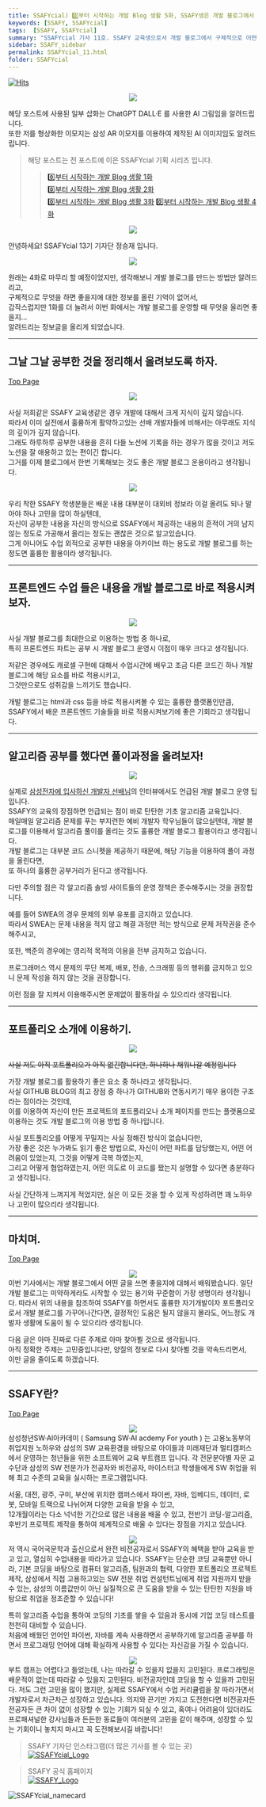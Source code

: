 ```yaml
---
title: SSAFYcial) 0️⃣부터 시작하는 개발 Blog 생활 5화, SSAFY생은 개발 블로그에서 무엇을 하면 좋을까?
keywords: [SSAFY, SSAFYcial]
tags:  [SSAFY, SSAFYcial]
summary: "SSAFYcial 기사 11호. SSAFY 교육생으로서 개발 블로그에서 구체적으로 어떤 것을 하면 좋을까?"
sidebar: SSAFY_sidebar
permalink: SSAFYcial_11.html
folder: SSAFYcial
---
```

<a href="https://hits.sh/jsj0per.github.io/SSAFYcial_11.html/"><img alt="Hits" src="https://hits.sh/jsj0per.github.io/SSAFYcial_11.html.svg?style=for-the-badge&label=PostView&color=347DBE&logo=Perso"/></a>

<div style="text-align: center;">
  <img src="/pages/SSAFYcial/SSAFYcial_img/ssafycial_series_header.png"/>
</div>

해당 포스트에 사용된 일부 삽화는 ChatGPT DALL·E 를 사용한 AI 그림임을 알려드립니다.  
또한 저를 형상화한 이모지는 삼성 AR 이모지를 이용하여 제작된 AI 이미지임도 알려드립니다.    

> 해당 포스트는 전 포스트에 이은 SSAFYcial 기획 시리즈 입니다.  
>> [0️⃣부터 시작하는 개발 Blog 생활 1화](https://jsj0per.github.io/SSAFYcial_03.html)  
>> [0️⃣부터 시작하는 개발 Blog 생활 2화](https://jsj0per.github.io/SSAFYcial_05.html)  
>> [0️⃣부터 시작하는 개발 Blog 생활 3화](https://jsj0per.github.io/SSAFYcial_07.html) 
>> [0️⃣부터 시작하는 개발 Blog 생활 4화](https://jsj0per.github.io/SSAFYcial_09.html) 

<div style="text-align: center;">
  <img src="/pages/SSAFYcial/SSAFYcial_img/JSJ_Hello.png"/>
</div>

안녕하세요!   SSAFYcial 13기 기자단 정승재 입니다.  

<div style="text-align: center;">
  <img src="/pages/SSAFYcial/SSAFYcial_img/JSJ_HMM.png"/>
</div>

원래는 4화로 마무리 할 예정이었지만, 생각해보니 개발 블로그를 만드는 방법만 알려드리고,  
구체적으로 무엇을 하면 좋을지에 대한 정보를 올린 기억이 없어서,  
갑작스럽지만 1화를 더 늘려서 이번 화에서는 개발 블로그를 운영할 때 무엇을 올리면 좋을지...  
알려드리는 정보글을 올리게 되었습니다.  

---

## 그날 그날 공부한 것을 정리해서 올려보도록 하자.  

[Top Page](#)

<div style="text-align: center;">
  <img src="/pages/SSAFYcial/SSAFYcial_img/SSAFYcial_11/SSAFYcial_jul_01.png"/>
</div>

사실 저희같은 SSAFY 교육생같은 경우 개발에 대해서 크게 지식이 깊지 않습니다.  
따라서 이미 실전에서 훌륭하게 활약하고있는 선배 개발자들에 비해서는 아무래도 지식의 깊이가 깊지 않습니다.  
그래도 하루하루 공부한 내용을 흔히 다들 노션에 기록을 하는 경우가 많을 것이고 저도 노션을 잘 애용하고 있는 편이긴 합니다.  
그거를 이제 블로그에서 한번 기록해보는 것도 좋은 개발 블로그 운용이라고 생각됩니다.  

<div style="text-align: center;">
  <img src="/pages/SSAFYcial/SSAFYcial_img/JSJ_HMM.png"/>
</div>

우리 착한 SSAFY 학생분들은 배운 내용 대부분이 대외비 정보라 이걸 올려도 되나 말아야 하나 고민을 많이 하실텐데,  
자신이 공부한 내용을 자신의 방식으로 SSAFY에서 제공하는 내용의 흔적이 거의 남지않는 정도로 가공해서 올리는 정도는 괜찮은 것으로 알고있습니다.  
그게 아니어도 수업 외적으로 공부한 내용을 아카이브 하는 용도로 개발 블로그를 하는 정도면 훌륭한 활용이라 생각됩니다.  

---

## 프론트엔드 수업 들은 내용을 개발 블로그로 바로 적용시켜보자.

<div style="text-align: center;">
  <img src="/pages/SSAFYcial/SSAFYcial_img/SSAFYcial_11/SSAFYcial_jul_02.png"/>
</div>

사실 개발 블로그를 최대한으로 이용하는 방법 중 하나로,  
특히 프론트엔드 파트는 공부 시 개발 블로그 운영시 이점이 매우 크다고 생각됩니다.  

저같은 경우에도 캐로셀 구현에 대해서 수업시간에 배우고 조금 다른 코드긴 하나 개발 블로그에 해당 요소를 바로 적용시키고,  
그것만으로도 성취감을 느끼기도 했습니다.  

개발 블로그는 html과 css 등을 바로 적용시켜볼 수 있는 훌륭한 플랫폼인만큼,  
SSAFY에서 배운 프론트엔드 기술들을 바로 적용시켜보기에 좋은 기회라고 생각됩니다.  

---

## 알고리즘 공부를 했다면 풀이과정을 올려보자!

<div style="text-align: center;">
  <img src="/pages/SSAFYcial/SSAFYcial_img/SSAFYcial_11/SSAFYcial_jul_03.png"/>
</div>

실제로 [삼성전자에 입사하신 개발자 선배님](https://news.samsungsemiconductor.com/kr/%EB%82%98%EB%8A%94-%EC%8B%A0%EC%9E%85%EC%82%AC%EC%9B%90%EC%9E%85%EB%8B%88%EB%8B%A4-%EC%B4%9D%EC%A0%95%EB%A6%AC-%EC%82%BC%EC%84%B1%EC%A0%84%EC%9E%90-%EB%B0%98%EB%8F%84%EC%B2%B4-%EC%B7%A8%EC%97%85/)의 인터뷰에서도 언급된 개발 블로그 운영 팁입니다.  
SSAFY의 교육의 장점하면 언급되는 점이 바로 탄탄한 기초 알고리즘 교육입니다.  
매일매일 알고리즘 문제를 푸는 부지런한 예비 개발자 학우님들이 많으실텐데, 개발 블로그를 이용해서 알고리즘 풀이를 올리는 것도 훌륭한 개발 블로그 활용이라고 생각됩니다.  
개발 블로그는 대부분 코드 스니펫을 제공하기 때문에, 해당 기능을 이용하여 풀이 과정을 올린다면,  
또 하나의 훌륭한 공부거리가 된다고 생각됩니다.  

다만 주의할 점은 각 알고리즘 솔빙 사이트들의 운영 정책은 준수해주시는 것을 권장합니다.  

예를 들어 SWEA의 경우 문제의 외부 유포를 금지하고 있습니다.  
따라서 SWEA는 문제 내용을 적지 않고 해결 과정만 적는 방식으로 문제 저작권을 준수해주시고,  

또한, 백준의 경우에는 영리적 목적의 이용을 전부 금지하고 있습니다.  

프로그래머스 역시 문제의 무단 복제, 배포, 전송, 스크래핑 등의 행위를 금지하고 있으니 문제 작성을 하지 않는 것을 권장합니다.  

이런 점을 잘 지켜서 이용해주시면 문제없이 활동하실 수 있으리라 생각됩니다.  

---

## 포트폴리오 소개에 이용하기.

<div style="text-align: center;">
  <img src="/pages/SSAFYcial/SSAFYcial_img/SSAFYcial_11/SSAFYcial_jul_04.png"/>
</div>  

~~사실 저도 아직 포트폴리오가 아직 없긴합니다만, 하나하나 채워나갈 예정입니다~~  

가장 개발 블로그를 활용하기 좋은 요소 중 하나라고 생각됩니다.  
사실 GITHUB BLOG의 최고 장점 중 하나가 GITHUB와 연동시키기 매우 용이한 구조라는 점이라는 것인데,  
이를 이용하여 자신이 만든 프로젝트의 포트폴리오나 소개 페이지를 만드는 플랫폼으로 이용하는 것도 개발 블로그의 이용 방법 중 하나입니다.  

사실 포트폴리오를 어떻게 꾸밀지는 사실 정해진 방식이 없습니다만,  
가장 좋은 것은 누가봐도 읽기 좋은 방법으로, 자신이 어떤 파트를 담당했는지, 어떤 어려움이 있었는지, 그것을 어떻게 극복 하였는지,  
그리고 어떻게 협업하였는지, 어떤 의도로 이 코드를 짰는지 설명할 수 있다면 충분하다고 생각됩니다.  

사실 간단하게 느껴지게 적었지만, 실은 이 모든 것을 할 수 있게 작성하려면 꽤 노하우나 고민이 많으리라 생각됩니다.  

---

## 마치며.

[Top Page](#)

<div style="text-align: center;">
  <img src="/pages/SSAFYcial/SSAFYcial_img/JSJ_THANKS.png"/>
</div>  
이번 기사에서는 개발 블로그에서 어떤 글을 쓰면 좋을지에 대해서 배워봤습니다.  
일단 개발 블로그는 미약하게라도 시작할 수 있는 용기와 꾸준함이 가장 생명이라 생각됩니다.  
따라서 위의 내용을 참조하여 SSAFY를 하면서도 훌륭한 자기개발이자 포트폴리오로서 개발 블로그를 가꾸어나간다면,  
결정적인 도움은 될지 않을지 몰라도, 어느정도 개발자 생활에 도움이 될 수 있으리라 생각됩니다.  

다음 글은 아마 진짜로 다른 주제로 아마 찾아뵐 것으로 생각됩니다.  
아직 정확한 주제는 고민중입니다만, 양질의 정보로 다시 찾아뵐 것을 약속드리면서,  
이만 글을 줄이도록 하겠습니다.  

---

## SSAFY란?

[Top Page](#)

<div style="text-align: center;">
<img src="/pages/SSAFYcial/SSAFYcial_img/SSAFYcial_introduce_01.png"/>
</div>   
삼성청년SW·AI아카데미 ( Samsung SW·AI acdemy For youth ) 는 고용노동부의 취업지원 노하우와 삼성의 SW 교육환경을 바탕으로 아이들과 미래재단과 멀티캠퍼스에서 운영하는 청년들을 위한 소프트웨어 교육 부트캠프 입니다.  
각 전문분아별 자문 교수단과 삼성의 SW 전문가가 전공자와 비전공자, 마이스터고 학생들에게 SW 취업을 위해 최고 수준의 교육을 실시하는 프로그램입니다.

서울, 대전, 광주, 구미, 부산에 위치한 캠퍼스에서 파이썬, 자바, 임베디드, 데이터, 로봇, 모바일 트랙으로 나뉘어져 다양한 교육을 받을 수 있고,  
12개월이라는 다소 넉넉한 기간으로 많은 내용을 배울 수 있고, 전반기 코딩-알고리즘, 후반기 프로젝트 제작을 통하여 체계적으로 배울 수 있다는 장점을 가지고 있습니다.  

<div style="text-align: center;">
<img src="/pages/SSAFYcial/SSAFYcial_img/SSAFYcial_introduce_02.png"/>
</div>   
저 역시 국어국문학과 출신으로서 완전 비전공자로서 SSAFY의 혜택을 받아 교육을 받고 있고, 열심히 수업내용을 따라가고 있습니다.  
SSAFY는 단순한 코딩 교육뿐만 아니라, 기본 코딩을 바탕으로 컴퓨터 알고리즘, 팀원과의 협력, 다양한 포트폴리오 프로젝트 제작, 삼성에서 직접 고용하고있는 SW 전문 취업 컨설턴트님에게 취업 지원까지 받을 수 있는,  
삼성의 이름값만이 아닌 실질적으로 큰 도움을 받을 수 있는 탄탄한 지원을 바탕으로 취업을 정조준할 수 있습니다!

특히 알고리즘 수업을 통하여 코딩의 기초를 쌓을 수 있음과 동시에 기업 코딩 테스트를 천천히 대비할 수 있습니다.  
처음에 배웠던 언어인 파이썬, 자바를 계속 사용하면서 공부하기에 알고리즘 공부를 하면서 프로그래밍 언어에 대해 확실하게 사용할 수 있다는 자신감을 가질 수 있습니다.  

<div style="text-align: center;">
<img src="/pages/SSAFYcial/SSAFYcial_img/SSAFYcial_introduce_03.png"/>
</div>   
부트 캠프는 어렵다고 들었는데, 나는 따라갈 수 있을지 없을지 고민된다.  
프로그래밍은 배운적이 없는데 따라갈 수 있을지 고민된다.  
비전공자인데 코딩을 할 수 있을까 고민된다.  
저도 그런 고민을 많이 했지만, 실제로 SSAFY에서 수업 커리큘럼을 잘 따라가면서 개발자로서 차근차근 성장하고 있습니다.  
의지와 끈기만 가지고 도전한다면 비전공자든 전공자든 큰 차이 없이 성장할 수 있는 기회가 되실 수 있고,  
혹여나 어려움이 있더라도 프로패셔널한 강사님들과 든든한 동료들이 여러분의 고민을 같이 해주며,  
성장할 수 있는 기회이니 놓치지 마시고 꼭 도전해보시길 바랍니다!

> SSAFY 기자단 인스타그램(더 많은 기사를 볼 수 있는 곳)  
> [![SSAFYcial_Logo](/pages/SSAFYcial/SSAFYcial_img/ssafycial.png)](https://www.instagram.com/hellossafycial)

> SSAFY 공식 홈페이지  
> [![SSAFY_Logo](/pages/SSAFYcial/SSAFYcial_img/new_logo_ssafy.png)](https://www.ssafy.com)

![SSAFYcial_namecard](/pages/SSAFYcial/SSAFYcial_namecard_new.png)

